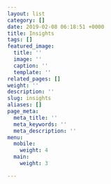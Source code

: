 ```yaml
---
layout: list
category: []
date: 2019-02-08 06:18:51 +0000
title: Insights
tags: []
featured_image:
  title: ''
  image: ''
  caption: ''
  template: ''
related_pages: []
weight: ''
description: ''
slug: insights
aliases: []
page_meta:
  meta_title: ''
  meta_keywords: ''
  meta_description: ''
menu:
  mobile:
    weight: 4
  main:
    weight: 3

---
```

